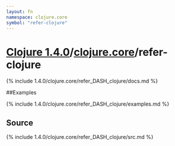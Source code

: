 ```yaml
---
layout: fn
namespace: clojure.core
symbol: "refer-clojure"
---
```


# [Clojure 1.4.0](../../)/[clojure.core](../)/refer-clojure

{% include 1.4.0/clojure.core/refer_DASH_clojure/docs.md %}

##Examples

{% include 1.4.0/clojure.core/refer_DASH_clojure/examples.md %}
## Source
{% include 1.4.0/clojure.core/refer_DASH_clojure/src.md %}

